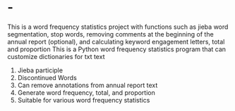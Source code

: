 # -
This is a word frequency statistics project with functions such as jieba word segmentation, stop words, removing comments at the beginning of the annual report (optional), and calculating keyword engagement letters, total and proportion
This is a Python word frequency statistics program that can customize dictionaries for txt text
1. Jieba participle
2. Discontinued Words
3. Can remove annotations from annual report text
4. Generate word frequency, total, and proportion
5. Suitable for various word frequency statistics
